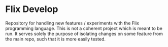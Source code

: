 # Flix Develop
Repository for handling new features / experiments with the Flix programming language.
This is not a coherent project which is meant to be run. It serves solely the purpose
of isolating changes on some feature from the main repo, such that it is more easily tested.

